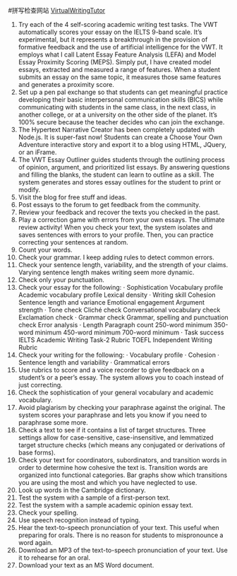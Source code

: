 #拼写检查网站
[VirtualWritingTutor](https://virtualwritingtutor.com/)

1. Try each of the 4 self-scoring academic writing test tasks. The VWT automatically scores your essay on the IELTS 9-band scale. It’s experimental, but it represents a breakthrough in the provision of formative feedback and the use of artificial intelligence for the VWT. It employs what I call Latent Essay Feature Analysis (LEFA) and Model Essay Proximity Scoring (MEPS). Simply put, I have created model essays, extracted and measured a range of features. When a student submits an essay on the same topic, it measures those same features and generates a proximity score.
2. Set up a pen pal exchange so that students can get meaningful practice developing their basic interpersonal communication skills (BICS) while communicating with students in the same class, in the next class, in another college, or at a university on the other side of the planet. It’s 100% secure because the teacher decides who can join the exchange.
3. The Hypertext Narrative Creator has been completely updated with Node.js. It is super-fast now! Students can create a Choose Your Own Adventure interactive story and export it to a blog using HTML, JQuery, or an iFrame.
4. The VWT Essay Outliner guides students through the outlining process of opinion, argument, and prioritized list essays. By answering questions and filling the blanks, the student can learn to outline as a skill. The system generates and stores essay outlines for the student to print or modify.
5. Visit the blog for free stuff and ideas.
6. Post essays to the forum to get feedback from the community.
7. Review your feedback and recover the texts you checked in the past.
8. Play a correction game with errors from your own essays. The ultimate review activity! When you check your text, the system isolates and saves sentences with errors to your profile. Then, you can practice correcting your sentences at random.
9. Count your words.
10. Check your grammar. I keep adding rules to detect common errors.
11. Check your sentence length, variability, and the strength of your claims. Varying sentence length makes writing seem more dynamic.
12. Check only your punctuation.
13. Check your essay for the following:
· Sophistication
Vocabulary profile
Academic vocabulary profile
Lexical density
· Writing skill
Cohesion
Sentence length and variance
Emotional engagement
Argument strength
· Tone check
Cliché check
Conversational vocabulary check
Exclamation check
· Grammar check
Grammar, spelling and punctuation check
Error analysis
· Length
Paragraph count
250-word minimum
350-word minimum
450-word minimum
700-word minimum
· Task success
IELTS Academic Writing Task-2 Rubric
TOEFL Independent Writing Rubric
14. Check your writing for the following:
· Vocabulary profile
· Cohesion
· Sentence length and variability
· Grammatical errors
15. Use rubrics to score and a voice recorder to give feedback on a student’s or a peer’s essay. The system allows you to coach instead of just correcting.
16. Check the sophistication of your general vocabulary and academic vocabulary.
17. Avoid plagiarism by checking your paraphrase against the original. The system scores your paraphrase and lets you know if you need to paraphrase some more.
18. Check a text to see if it contains a list of target structures. Three settings allow for case-sensitive, case-insensitive, and lemmatized target structure checks (which means any conjugated or derivations of base forms).
19. Check your text for coordinators, subordinators, and transition words in order to determine how cohesive the text is. Transition words are organized into functional categories. Bar graphs show which transitions you are using the most and which you have neglected to use.
20. Look up words in the Cambridge dictionary.
21. Test the system with a sample of a first-person text.
22. Test the system with a sample academic opinion essay text.
23. Check your spelling.
24. Use speech recognition instead of typing.
25. Hear the text-to-speech pronunciation of your text. This useful when preparing for orals. There is no reason for students to mispronounce a word again.
26. Download an MP3 of the text-to-speech pronunciation of your text. Use it to rehearse for an oral.
27. Download your text as an MS Word document.
